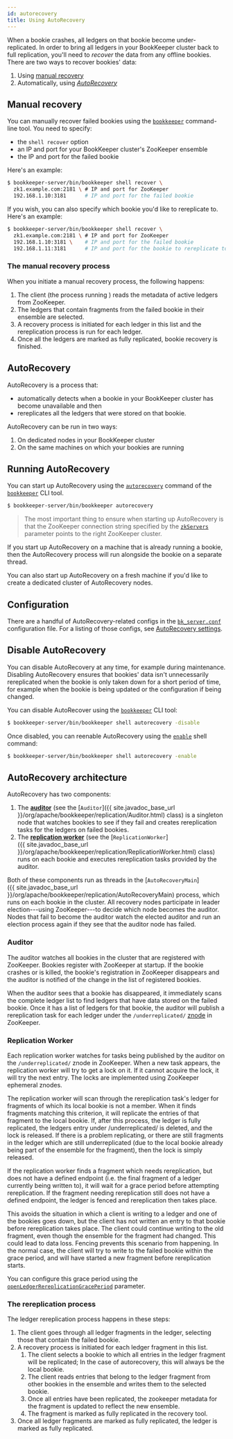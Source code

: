 ```yaml
---
id: autorecovery
title: Using AutoRecovery
---
```


When a bookie crashes, all ledgers on that bookie become under-replicated. In order to bring all ledgers in your BookKeeper cluster back to full replication, you'll need to *recover* the data from any offline bookies. There are two ways to recover bookies' data:

1. Using [manual recovery](#manual-recovery)
1. Automatically, using [*AutoRecovery*](#autorecovery)

## Manual recovery

You can manually recover failed bookies using the [`bookkeeper`](../reference/cli) command-line tool. You need to specify:

* the `shell recover` option 
* an IP and port for your BookKeeper cluster's ZooKeeper ensemble
* the IP and port for the failed bookie

Here's an example:

```bash
$ bookkeeper-server/bin/bookkeeper shell recover \
  zk1.example.com:2181 \ # IP and port for ZooKeeper
  192.168.1.10:3181      # IP and port for the failed bookie
```

If you wish, you can also specify which bookie you'd like to rereplicate to. Here's an example:

```bash
$ bookkeeper-server/bin/bookkeeper shell recover \
  zk1.example.com:2181 \ # IP and port for ZooKeeper
  192.168.1.10:3181 \    # IP and port for the failed bookie
  192.168.1.11:3181      # IP and port for the bookie to rereplicate to
```

### The manual recovery process

When you initiate a manual recovery process, the following happens:

1. The client (the process running ) reads the metadata of active ledgers from ZooKeeper.
1. The ledgers that contain fragments from the failed bookie in their ensemble are selected.
1. A recovery process is initiated for each ledger in this list and the rereplication process is run for each ledger.
1. Once all the ledgers are marked as fully replicated, bookie recovery is finished.

## AutoRecovery

AutoRecovery is a process that:

* automatically detects when a bookie in your BookKeeper cluster has become unavailable and then
* rereplicates all the ledgers that were stored on that bookie.

AutoRecovery can be run in two ways:

1. On dedicated nodes in your BookKeeper cluster
1. On the same machines on which your bookies are running

## Running AutoRecovery

You can start up AutoRecovery using the [`autorecovery`](../reference/cli#bookkeeper-autorecovery) command of the [`bookkeeper`](../reference/cli) CLI tool.

```bash
$ bookkeeper-server/bin/bookkeeper autorecovery
```

> The most important thing to ensure when starting up AutoRecovery is that the ZooKeeper connection string specified by the [`zkServers`](../reference/config#zkServers) parameter points to the right ZooKeeper cluster.

If you start up AutoRecovery on a machine that is already running a bookie, then the AutoRecovery process will run alongside the bookie on a separate thread.

You can also start up AutoRecovery on a fresh machine if you'd like to create a dedicated cluster of AutoRecovery nodes.

## Configuration

There are a handful of AutoRecovery-related configs in the [`bk_server.conf`](../reference/config) configuration file. For a listing of those configs, see [AutoRecovery settings](../reference/config#autorecovery-settings).

## Disable AutoRecovery

You can disable AutoRecovery at any time, for example during maintenance. Disabling AutoRecovery ensures that bookies' data isn't unnecessarily rereplicated when the bookie is only taken down for a short period of time, for example when the bookie is being updated or the configuration if being changed.

You can disable AutoRecover using the [`bookkeeper`](../reference/cli#bookkeeper-shell-autorecovery) CLI tool:

```bash
$ bookkeeper-server/bin/bookkeeper shell autorecovery -disable
```

Once disabled, you can reenable AutoRecovery using the [`enable`](../reference/cli#bookkeeper-shell-autorecovery) shell command:

```bash
$ bookkeeper-server/bin/bookkeeper shell autorecovery -enable
```

## AutoRecovery architecture

AutoRecovery has two components:

1. The [**auditor**](#auditor) (see the [`Auditor`]({{ site.javadoc_base_url }}/org/apache/bookkeeper/replication/Auditor.html) class) is a singleton node that watches bookies to see if they fail and creates rereplication tasks for the ledgers on failed bookies.
1. The [**replication worker**](#replication-worker) (see the [`ReplicationWorker`]({{ site.javadoc_base_url }}/org/apache/bookkeeper/replication/ReplicationWorker.html) class) runs on each bookie and executes rereplication tasks provided by the auditor.

Both of these components run as threads in the [`AutoRecoveryMain`]({{ site.javadoc_base_url }}/org/apache/bookkeeper/replication/AutoRecoveryMain) process, which runs on each bookie in the cluster. All recovery nodes participate in leader election---using ZooKeeper---to decide which node becomes the auditor. Nodes that fail to become the auditor watch the elected auditor and run an election process again if they see that the auditor node has failed.

### Auditor

The auditor watches all bookies in the cluster that are registered with ZooKeeper. Bookies register with ZooKeeper at startup. If the bookie crashes or is killed, the bookie's registration in ZooKeeper disappears and the auditor is notified of the change in the list of registered bookies.

When the auditor sees that a bookie has disappeared, it immediately scans the complete ledger list to find ledgers that have data stored on the failed bookie. Once it has a list of ledgers for that bookie, the auditor will publish a rereplication task for each ledger under the `/underreplicated/` [znode](https://zookeeper.apache.org/doc/current/zookeeperOver.html) in ZooKeeper.

### Replication Worker

Each replication worker watches for tasks being published by the auditor on the `/underreplicated/` znode in ZooKeeper. When a new task appears, the replication worker will try to get a lock on it. If it cannot acquire the lock, it will try the next entry. The locks are implemented using ZooKeeper ephemeral znodes.

The replication worker will scan through the rereplication task's ledger for fragments of which its local bookie is not a member. When it finds fragments matching this criterion, it will replicate the entries of that fragment to the local bookie. If, after this process, the ledger is fully replicated, the ledgers entry under /underreplicated/ is deleted, and the lock is released. If there is a problem replicating, or there are still fragments in the ledger which are still underreplicated (due to the local bookie already being part of the ensemble for the fragment), then the lock is simply released.

If the replication worker finds a fragment which needs rereplication, but does not have a defined endpoint (i.e. the final fragment of a ledger currently being written to), it will wait for a grace period before attempting rereplication. If the fragment needing rereplication still does not have a defined endpoint, the ledger is fenced and rereplication then takes place.

This avoids the situation in which a client is writing to a ledger and one of the bookies goes down, but the client has not written an entry to that bookie before rereplication takes place. The client could continue writing to the old fragment, even though the ensemble for the fragment had changed. This could lead to data loss. Fencing prevents this scenario from happening. In the normal case, the client will try to write to the failed bookie within the grace period, and will have started a new fragment before rereplication starts.

You can configure this grace period using the [`openLedgerRereplicationGracePeriod`](../reference/config#openLedgerRereplicationGracePeriod) parameter.

### The rereplication process

The ledger rereplication process happens in these steps:

1. The client goes through all ledger fragments in the ledger, selecting those that contain the failed bookie.
1. A recovery process is initiated for each ledger fragment in this list.
   1. The client selects a bookie to which all entries in the ledger fragment will be replicated; In the case of autorecovery, this will always be the local bookie.
   1. The client reads entries that belong to the ledger fragment from other bookies in the ensemble and writes them to the selected bookie.
   1. Once all entries have been replicated, the zookeeper metadata for the fragment is updated to reflect the new ensemble.
   1. The fragment is marked as fully replicated in the recovery tool.
1. Once all ledger fragments are marked as fully replicated, the ledger is marked as fully replicated.
  
